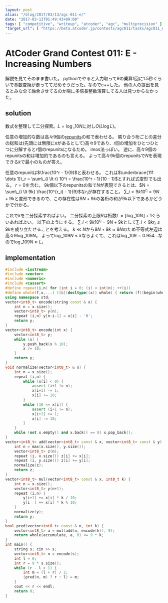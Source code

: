 ```yaml
---
layout: post
alias: "/blog/2017/03/13/agc-011-e/"
date: "2017-03-13T01:49:43+09:00"
tags: [ "competitive", "writeup", "atcoder", "agc", "multiprecision" ]
"target_url": [ "https://beta.atcoder.jp/contests/agc011/tasks/agc011_e" ]
---
```


# AtCoder Grand Contest 011: E - Increasing Numbers

解説を見てそのまま書いた。
pythonでやると入力取って$9$の乗算1回に$1.5$秒ぐらいで基数変換が走っててだめそうだった。なのでc++した。
他の人の提出を見るとみな全て融合させてるのか陽に多倍長整数演算してる人は見つからなかった。

## solution

数式を整理して二分探索。$L = \log\_{10} N$に対し$O(L \log L)$。

任意の増加的な数は高々$9$個の[repunits](https://ja.wikipedia.org/wiki/%E3%83%AC%E3%83%94%E3%83%A5%E3%83%8B%E3%83%83%E3%83%88)の和で表わせる。
隣り合う桁ごとの差分の総和は(先頭には無限に`0`があるとして)高々$9$であり、$r$回の増加をひとつひとつに分解すると$r$個のrepunitsになるため。
imos法っぽい。
逆に、高々$9$個のrepunitsの和は増加的であるのも言える。
よって高々$9k$個のrepunitsで$N$を表現できる$k$で最小のものが答え。

任意のrepunitは$\frac{10^r - 1}{9}$と表わせる。
これは$\underbrace{111 \dots 1}\_r = \sum\_{i \lt r} 10^i = \frac{10^r - 1}{10 - 1}$とすれば式変形でも出る。
$r = 0$を含む。
$9k$個以下のrepunitsの和で$N$が表現できるとは、$N = \sum\_{i \lt 9k} \frac{10^{r_i} - 1}{9}$な$r_i$が存在すること。
$\sum\_{i \lt 9k} 10^{r_i} = 9N + 9k$と変形できるので、この存在性は$9N + 9k$の各桁の和が$9k$以下であるかどうかで分かる。

これで$k$を二分探索すればよい。
二分探索の上限$R$は桁数$L = \lfloor \log\_{10} N \rfloor + 1$ぐらいあればよい。
以下のようにする。
$\sum\_{i \lt 9k} 10^{r_i} = 9N + 9k$として$\sum\_{i \lt 9k} r_i \le 9k$を成り立たせることを考える。
$k \ll N$から$9N + 9k \approx 9N$のため不等式左辺は高々$9 \log\_{10} 9N$。
よって$\log\_{10} 9N \le k$ならよくて、これは$\log\_{10} 9 = 0.954\dots$なので$\log\_{10} 9N \approx L$。

## implementation

``` c++
#include <iostream>
#include <vector>
#include <numeric>
#include <cassert>
#define repeat(i,n) for (int i = 0; (i) < int(n); ++(i))
#define whole(f,x,...) ([&](decltype((x)) whole) { return (f)(begin(whole), end(whole), ## __VA_ARGS__); })(x)
using namespace std;
vector<int8_t> encode(string const & x) {
    int n = x.size();
    vector<int8_t> y(n);
    repeat (i,n) y[n-i-1] = x[i] - '0';
    return y;
}
vector<int8_t> encode(int x) {
    vector<int8_t> y;
    while (x) {
        y.push_back(x % 10);
        x /= 10;
    }
    return y;
}
void normalize(vector<int8_t> & x) {
    int n = x.size();
    repeat (i,n) {
        while (x[i] < 0) {
            assert (i+1 != n);
            x[i+1] -= 1;
            x[i] += 10;
        }
        while (10 <= x[i]) {
            assert (i+1 != n);
            x[i+1] += 1;
            x[i] -= 10;
        }
    }
    while (not x.empty() and x.back() == 0) x.pop_back();
}
vector<int8_t> add(vector<int8_t> const & x, vector<int8_t> const & y) {
    int n = max(x.size(), y.size());
    vector<int8_t> z(n);
    repeat (i, x.size()) z[i] += x[i];
    repeat (i, y.size()) z[i] += y[i];
    normalize(z);
    return z;
}
vector<int8_t> mul(vector<int8_t> const & x, int8_t k) {
    int n = x.size();
    vector<int8_t> y(n+1);
    repeat (i,n) {
        y[i+1] += x[i] * k / 10;
        y[i  ] += x[i] * k % 10;
    }
    normalize(y);
    return y;
}
bool pred(vector<int8_t> const & n, int k) {
    vector<int8_t> a = mul(add(n, encode(k)), 9);
    return whole(accumulate, a, 0) <= 9 * k;
}
int main() {
    string s; cin >> s;
    vector<int8_t> n = encode(s);
    int l = 0;
    int r = 9 * s.size();
    while (r - l > 1) {
        int m = (l + r) / 2;
        (pred(n, m) ? r : l) = m;
    }
    cout << r << endl;
    return 0;
}
```
